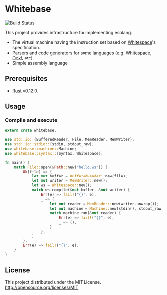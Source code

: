 # Whitebase
[![Build Status](https://travis-ci.org/faultier/rust-whitebase.svg?branch=master)](https://travis-ci.org/faultier/rust-whitebase)

This project provides infrastructure for implementing esolang.

- The virtual machine having the instruction set based on [Whitespace](http://compsoc.dur.ac.uk/whitespace/index.php)'s specification.
- Parsers and code generators for some languages (e.g. [Whitespace](http://compsoc.dur.ac.uk/whitespace/index.php), [Ook!](http://www.dangermouse.net/esoteric/ook.html), etc)
- Simple assembly language

## Prerequisites

- [Rust](http://www.rust-lang.org/) v0.12.0.

## Usage

### Compile and execute

```rust
extern crate whitebase;

use std::io::{BufferedReader, File, MemReader, MemWriter};
use std::io::stdio::{stdin, stdout_raw};
use whitebase::machine::Machine;
use whitebase::syntax::{Syntax, Whitespace};

fn main() {
    match File::open(&Path::new("hello.ws")) {
        Ok(file) => {
            let mut buffer = BufferedReader::new(file);
            let mut writer = MemWriter::new();
            let ws = Whitespace::new();
            match ws.compile(&mut buffer, &mut writer) {
                Err(e) => fail!("{}", e),
                _ => {
                    let mut reader = MemReader::new(writer.unwrap());
                    let mut machine = Machine::new(stdin(), stdout_raw());
                    match machine.run(&mut reader) {
                        Err(e) => fail!("{}", e),
                        _ => (),
                    }
                },
            }
        },
        Err(e) => fail!("{}", e),
    }
}
```

## License

This project distributed under the MIT License.
http://opensource.org/licenses/MIT
